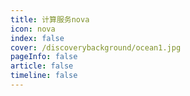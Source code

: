 ```yaml
---
title: 计算服务nova
icon: nova 
index: false
cover: /discoverybackground/ocean1.jpg
pageInfo: false
article: false
timeline: false
---
```


<Catalog />
